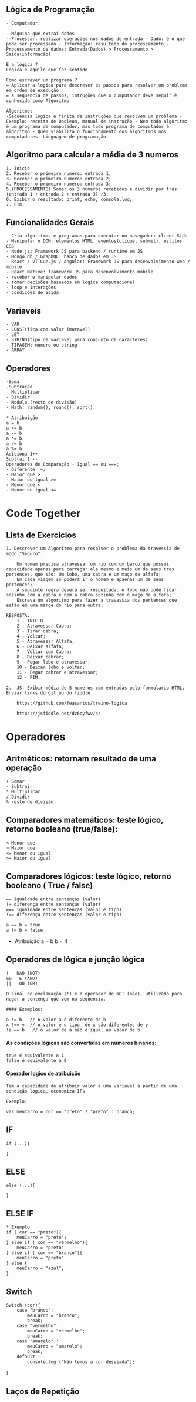 ## Lógica de Programação

    - Computador:

    --Máquina que extrai dados
    --Processar: realizar operações nos dados de entrada - Dado: é o que pode ser processado - Informação: resultado do processamento - Processamento de dados: Entrada(Dados) > Processamento > Saida(informação)

    E a lógica ?
    Lógica é aquilo que faz sentido

    Como escrever um programa ?
    = Aplicar a logica para descrever os passos para resolver um problema em ordem de execução
    = a sequencia de passos, intruções que o cumputador deve seguir é conhecida como Algoritmo

    Algoritmo:
    -Sequencia logica e finita de instruções que resolvem um problema - Exemplo: receita de Boolean, manual de instrução - Nem todo algoritmo é um programa de computador, mas todo programa de computador é algoritmo - Quem viabiliza o funcionamento dos algoritmos nos computadores: Linguagem de programação

## Algoritmo para calcular a média de 3 numeros

    1. Inicio
    2. Receber o primeiro numero: entrada 1;
    3. Receber o primeiro numero: entrada 2;
    4. Receber o primeiro numero: entrada 3;
    5.(PROCESSAMENTO) Somar os 3 numeros recebidos e dividir por três: (entrada 1 + entrada 2 + entrada 3) /3;
    6. Exibir o resultado: print, echo, console.log;
    7. Fim;

## Funcionalidades Gerais

    - Cria algoritmos e programas para executar no navegador: client Side
    - Manipular o DOM: elementos HTML, eventos(clique, submit), estilos CSS
    - Node.js: Framework JS para backend / runtime em JS
    - Mongo.db / GraphQL: banco de dados em JS
    - React / VTTCue.js / Angular: Framework JS para desenvolvimento web / mobile
    - React Native: framework JS para desenvolvimento mobile
    - receber e manipular dados
    - tomar decisões baseados em logica computacional
    - loop e interações
    - condições de Saida

## Variaveis

    - VAR
    - CONST(fica com valor imutavel)
    - LET
    - STRING(tipo de variavel para conjunto de caracteres)
    - TIPAGEM: numero ou string
    - ARRAY

## Operadores

    -Soma
    -Subtração
    - Multiplicar
    - Dividir
    - Modulo (resto de divisão)
    - Math: random(), round(), sqrt().

    * Atribuição
    a = b
    a += b
    a -= b
    a *= b
    a /= b
    a %= b
    Adiciona 1++
    Subtrai 1 --
    Operadores de Comparação - Igual == ou ===;
    - Diferente !=;
    - Maior que >
    - Maior ou igual >=
    - Menor que <
    - Menor ou igual <=

# Code Together

## Lista de Exercicios

    1. Descrever um Algoritmo para resolver o problema da travessia de modo "Seguro".

        Um homem precisa atravessar um rio com um barco que possui capacidade apenas para carregar ele mesmo e mais um de seus tres pertences, que são: Um lobo, uma cabra e um maço de alfafa;
        Em cada viagem só poderá ir o homem e apaenas um de seus pertences;
        A seguinte regra deverá ser respeitada: o lobo não pode ficar sozinho com a cabra e nem a cabra sozinha com o maço de alfafa;
        Escreva um algoritmo para fazer a travessia dos pertences que estão em uma marge do rio para outra;

    RESPOSTA:
        1 - INICIO
        2 - Atravessar Cabra;
        3 - Tirar cabra;
        4 - Voltar;
        5 - Atravessar Alfafa;
        6 - Deixar alfafa;
        7 - Voltar com Cabra;
        8 - Deixar cabrar;
        9 - Pegar lobo e atravessar;
        10 - Deixar lobo e voltar;
        11 - Pegar cabrar e atravessar;
        12 - FIM;

    2.  JS: Exibir média de 5 numeros com entradas pelo formulario HTML.
    Enviar links do git ou do fiddle

        https://github.com/feasantos/treino-logica

        https://jsfiddle.net/dz6oyfwv/4/

# Operadores

## Aritméticos: retornam resultado de uma operação

    + Somar
    - Subtrair
    * Multiplicar
    / Dividir
    % resto de divisão

## Comparadores matemáticos: teste lógico, retorno booleano (true/false):

    < Menor que
    > Maior que
    <= Menor ou igual
    >= Maior ou igual

## Comparadores lógicos: teste lógico, retorno booleano ( True / false)

    == igualdade entre sentenças (valor)
    != diferença entre sentenças (valor)
    === igualdade entre sentenças (valor e tipo)
    !== diferença entre sentenças (valor e tipo)

    a == b = true
    a != b = false

- Atribuição
  a = b
  b = 4

## Operadores de lógica e junção lógica

    !   NÃO (NOT)
    &&   E (AND)
    ||   OU (OR)

    O sinal de exclamação (!) é o operador de NOT (não), utilizado para negar a sentença que vem na sequencia.

    #### Exemplos:

    a != b   // o valor a é diferente de b
    x !== y  // o valor e o tipo  de x são diferentes de y
    !a == b   // o valor de a não é igual ao valor de b

#### As condições lógicas são convertidas em numeros binários:

    true é equivalente a 1
    false é equivalente a 0

#### Operador logico de atribuição

    Tem a capacidade de atribuir valor a uma variavel a partir de uma condição logica, economiza IFs

    Exemplo:

    var meuCarro = cor == "preto" ? "preto" : branco;

## IF

    if (...){

    }

## ELSE

    else (...){

    }

## ELSE IF
    * Exemplo
    if ( cor == "preto"){
        meuCarro = "preto";
    } else if ( cor == "vermelho"){
        meuCarro = "preto"
    } else if ( cor == "branco"){
        meuCarro = "preto"
    } else { 
        meuCarro = "azul";
    }    
## Switch
    Switch (cor){
        case "branco":
            meuCarro = "branco";
            break;
        case "vermelho" :
            meuCarro = "vermelho";
            break;
        case "amarelo" :
            meuCarro = "amarelo";
            break;
        default :    
            console.log ("Não temos a cor desejada");
}

## Laços de Repetição

